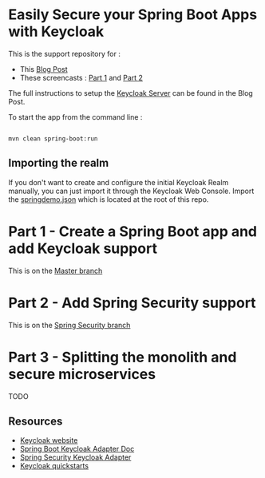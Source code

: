 Easily Secure your Spring Boot Apps with Keycloak
=================================================

This is the support repository for :
- This [Blog Post](https://developers.redhat.com/blog/2017/05/25/easily-secure-your-spring-boot-applications-with-keycloak/)
- These screencasts : [Part 1](https://youtu.be/UUWyu1kG6YI) and [Part 2](https://youtu.be/Yc5Qe5C3Xn4)

The full instructions to setup the [Keycloak Server](http://www.keycloak.org/downloads.html) can be found in the Blog Post.


To start the app from the command line :
```

mvn clean spring-boot:run

```

## Importing the realm

If you don't want to create and configure the initial Keycloak Realm manually, you can just import it through the Keycloak Web Console. Import the [springdemo.json](springdemo.json) which is located at the root of this repo.


# Part 1 - Create a Spring Boot app and add Keycloak support

This is on the [Master branch](https://github.com/sebastienblanc/spring-boot-keycloak-tutorial/tree/master)

# Part 2 - Add Spring Security support

This is on the [Spring Security branch](https://github.com/sebastienblanc/spring-boot-keycloak-tutorial/tree/spring-security)

# Part 3 - Splitting the monolith and secure microservices

TODO

## Resources

* [Keycloak website](http://www.keycloak.org/)
* [Spring Boot Keycloak Adapter Doc](https://keycloak.gitbooks.io/documentation/securing_apps/topics/oidc/java/spring-boot-adapter.html)
* [Spring Security Keycloak Adapter](https://keycloak.gitbooks.io/documentation/securing_apps/topics/oidc/java/spring-security-adapter.html)
* [Keycloak quickstarts](https://github.com/keycloak/keycloak-quickstarts)
